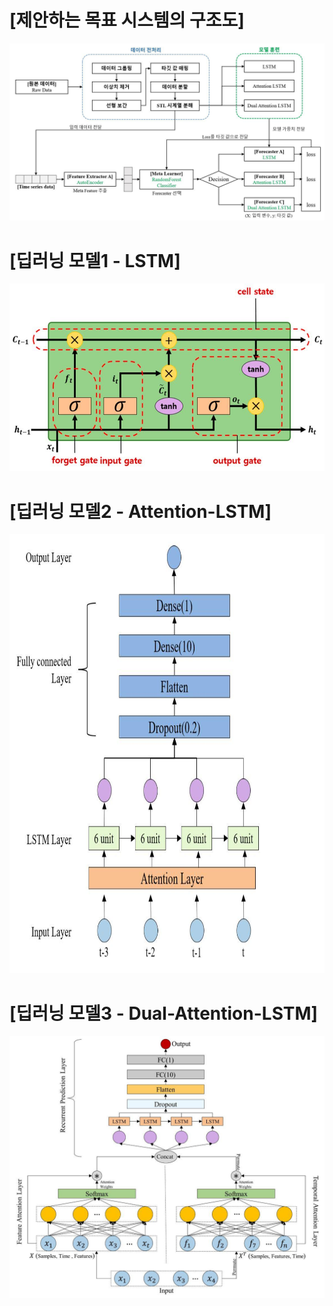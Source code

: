 # [제안하는 목표 시스템의 구조도]
![](./img1.jpg)

# [딥러닝 모델1 - LSTM]
<p align="center"><img src="LSTM.jpg" width="600" height="300"/></p>

# [딥러닝 모델2 - Attention-LSTM]
<p align="center"><img src="Attention_LSTM.jpg" width="845" height="702"/></p>

# [딥러닝 모델3 - Dual-Attention-LSTM]
![](./Dual_Attention_LSTM.jpg)


